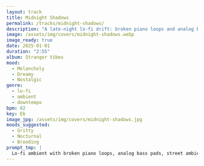 ```yaml
---
layout: track
title: Midnight Shadows
permalink: /tracks/midnight-shadows/
description: "A late-night lo-fi drift: broken piano loops and analog bass pads move through street ambience and gritty tape hiss, with sparse dusty drums—emotional but tough."
image: /assets/img/covers/midnight-shadows.webp
image_ready: true
date: 2025-01-01
duration: "2:55"
album: Stranger Vibes
mood:
  - Melancholy
  - Dreamy
  - Nostalgic
genre:
  - lo-fi
  - ambient
  - downtempo
bpm: 82
key: Eb
image_jpg: /assets/img/covers/midnight-shadows.jpg
moods_suggested:
  - Gritty
  - Nocturnal
  - Brooding
prompt_tmp: |
  Lo-fi ambient with broken piano loops, analog bass pads, street ambience, gritty tape hiss, sparse dusty drums, Emotional but tough
---
```

